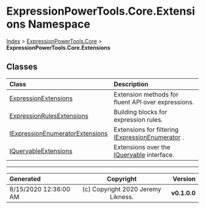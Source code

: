 ﻿# ExpressionPowerTools.Core.Extensions Namespace

[Index](../index.md) > [ExpressionPowerTools.Core](ExpressionPowerTools.Core.a.md) > **ExpressionPowerTools.Core.Extensions**

## Classes

| Class | Description |
| :-- | :-- |
| [ExpressionExtensions](ExpressionPowerTools.Core.Extensions.ExpressionExtensions.cs.md) | Extension methods for fluent API over expressions. |
| [ExpressionRulesExtensions](ExpressionPowerTools.Core.Extensions.ExpressionRulesExtensions.cs.md) | Building blocks for expression rules. |
| [IExpressionEnumeratorExtensions](ExpressionPowerTools.Core.Extensions.IExpressionEnumeratorExtensions.cs.md) | Extensions for filtering [IExpressionEnumerator](ExpressionPowerTools.Core.Signatures.IExpressionEnumerator.i.md) . |
| [IQueryableExtensions](ExpressionPowerTools.Core.Extensions.IQueryableExtensions.cs.md) | Extensions over the [IQueryable](https://docs.microsoft.com/dotnet/api/system.linq.iqueryable) interface. |


---

| Generated | Copyright | Version |
| :-- | :-: | --: |
| 8/15/2020 12:36:00 AM | (c) Copyright 2020 Jeremy Likness. | **v0.1.0.0** |
